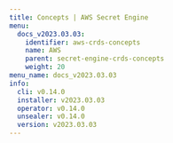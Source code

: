 ```yaml
---
title: Concepts | AWS Secret Engine
menu:
  docs_v2023.03.03:
    identifier: aws-crds-concepts
    name: AWS
    parent: secret-engine-crds-concepts
    weight: 20
menu_name: docs_v2023.03.03
info:
  cli: v0.14.0
  installer: v2023.03.03
  operator: v0.14.0
  unsealer: v0.14.0
  version: v2023.03.03
---
```


